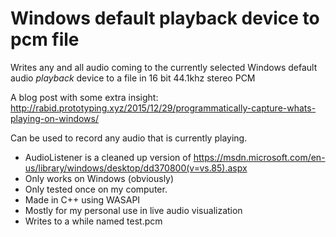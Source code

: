 # Windows default playback device to pcm file
Writes any and all audio coming to the currently selected Windows default audio _playback_ device to a file in 16 bit 44.1khz stereo PCM

A blog post with some extra insight: http://rabid.prototyping.xyz/2015/12/29/programmatically-capture-whats-playing-on-windows/


Can be used to record any audio that is currently playing.

- AudioListener is a cleaned up version of https://msdn.microsoft.com/en-us/library/windows/desktop/dd370800(v=vs.85).aspx
- Only works on Windows (obviously)
- Only tested once on my computer.
- Made in C++ using WASAPI
- Mostly for my personal use in live audio visualization
- Writes to a while named test.pcm
